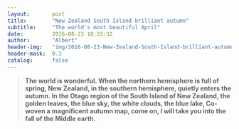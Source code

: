 ```yaml
---
layout:       post
title:        "New Zealand South Island brilliant autumn"
subtitle:     "The world's most beautiful April"
date:         2016-08-23 10:33:32
author:       "Albert"
header-img:   "img/2016-08-23-New-Zealand-South-Island-brilliant-autumn/2016-08-23-New-Zealand-South-Island-brilliant-autumn-h.jpg"
header-mask:  0.3
catalog:      false
---
```


> **The world is wonderful. When the northern hemisphere is full of spring, New Zealand, in the southern hemisphere, quietly enters the autumn. In the Otago region of the South Island of New Zealand, the golden leaves, the blue sky, the white clouds, the blue lake, Co-woven a magnificent autumn map, come on, I will take you into the fall of the Middle earth.**